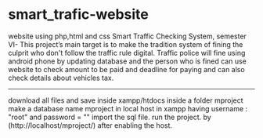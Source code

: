 # smart_trafic-website
website using php,html and css
Smart Traffic Checking System, semester VI- This project’s main
target is to make the tradition system of fining the culprit who don't
follow the traffic rule digital. Traffic police will fine using android
phone by updating database and the person who is fined can use
website to check amount to be paid and deadline for paying and can
also check details about vehicles tax.


----------------
download all files and save inside xampp/htdocs inside a folder mproject
make a database name mproject in local host in xampp having username : "root" and password = ""
import the sql file.
run the project. by (http://localhost/mproject/) after enabling the host.
